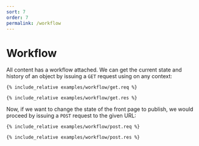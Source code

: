 ```yaml
---
sort: 7
order: 7
permalink: /workflow
---
```


# Workflow

All content has a workflow attached. We can get the current state and history of an object by issuing a `GET` request using on any context:

```
{% include_relative examples/workflow/get.req %}
```

```
{% include_relative examples/workflow/get.res %}
```

Now, if we want to change the state of the front page to publish, we would proceed by issuing a `POST` request to the given URL:

```
{% include_relative examples/workflow/post.req %}
```

```
{% include_relative examples/workflow/post.res %}
```

